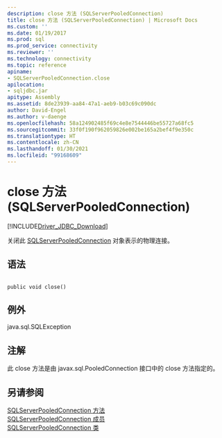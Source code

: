 ```yaml
---
description: close 方法 (SQLServerPooledConnection)
title: close 方法 (SQLServerPooledConnection) | Microsoft Docs
ms.custom: ''
ms.date: 01/19/2017
ms.prod: sql
ms.prod_service: connectivity
ms.reviewer: ''
ms.technology: connectivity
ms.topic: reference
apiname:
- SQLServerPooledConnection.close
apilocation:
- sqljdbc.jar
apitype: Assembly
ms.assetid: 8de23939-aa84-47a1-aeb9-b03c69c090dc
author: David-Engel
ms.author: v-daenge
ms.openlocfilehash: 58a124902485f69c4e8e7544446be55727a68fc5
ms.sourcegitcommit: 33f0f190f962059826e002be165a2bef4f9e350c
ms.translationtype: HT
ms.contentlocale: zh-CN
ms.lasthandoff: 01/30/2021
ms.locfileid: "99168609"
---
```

# <a name="close-method-sqlserverpooledconnection"></a>close 方法 (SQLServerPooledConnection)
[!INCLUDE[Driver_JDBC_Download](../../../includes/driver_jdbc_download.md)]

  关闭此 [SQLServerPooledConnection](../../../connect/jdbc/reference/sqlserverpooledconnection-class.md) 对象表示的物理连接。  
  
## <a name="syntax"></a>语法  
  
```  
  
public void close()  
```  
  
## <a name="exceptions"></a>例外  
 java.sql.SQLException  
  
## <a name="remarks"></a>注解  
 此 close 方法是由 javax.sql.PooledConnection 接口中的 close 方法指定的。  
  
## <a name="see-also"></a>另请参阅  
 [SQLServerPooledConnection 方法](../../../connect/jdbc/reference/sqlserverpooledconnection-methods.md)   
 [SQLServerPooledConnection 成员](../../../connect/jdbc/reference/sqlserverpooledconnection-members.md)   
 [SQLServerPooledConnection 类](../../../connect/jdbc/reference/sqlserverpooledconnection-class.md)  
  
  
